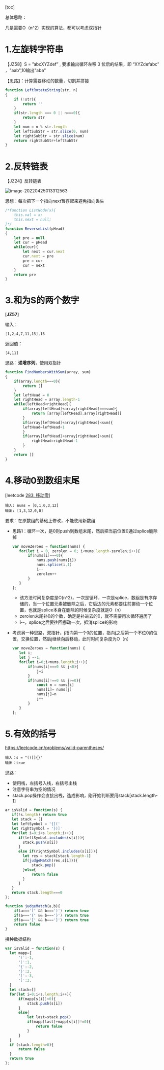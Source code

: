 [toc]

总体思路：

凡是需要O（n^2）实现的算法，都可以考虑双指针

# 1.左旋转字符串

【JZ58】S = ”abcXYZdef” , 要求输出循环左移 3 位后的结果，即 “XYZdefabc” ，"aab",10输出"aba"

【思路】：计算需要移动的数量，切割并拼接

```js
function LeftRotateString(str, n)
{
    if (!str){
        return ''
    }
    if(str.length === 0 || n===0){
        return str
    }
    let num = n % str.length
    let leftSubStr = str.slice(0, num)
    let rightSubStr = str.slice(num)
    return rightSubStr+leftSubStr
}
```

# 2.反转链表

【JZ24】反转链表

![image-20220425013312563](../img/image-20220425013312563.png)

思想：每次把下一个指向next暂存起来避免指向丢失

```js
/*function ListNode(x){
    this.val = x;
    this.next = null;
}*/
function ReverseList(pHead)
{
    let pre = null
    let cur = pHead
    while(cur){
        let next = cur.next
        cur.next = pre
        pre = cur
        cur = next
    }
    return pre
}
```

# 3.**和为S的两个数字**

[**JZ57**]

输入：

```
[1,2,4,7,11,15],15
```

返回值：

```
[4,11]
```

思路：**递增序列**，使用双指针

```js
function FindNumbersWithSum(array, sum)
{
    if(array.length===0){
        return []
    }
    let leftHead = 0
    let rightHead = array.length-1
    while(leftHead<rightHead){
        if(array[leftHead]+array[rightHead]===sum){
            return [array[leftHead],array[rightHead]]
        }
        if(array[leftHead]+array[rightHead]<sum){
        leftHead=leftHead+1
        }
        if(array[leftHead]+array[rightHead]>sum){
            rightHead=rightHead-1
        }
    }
    return []
}
```

# 4.移动0到数组末尾

[leetcode [283. 移动零](https://leetcode.cn/problems/move-zeroes/)]

```
输入: nums = [0,1,0,3,12]
输出: [1,3,12,0,0]
```

要求：在原数组的基础上修改，不能使用新数组

+ 思路1：循环一次，是0则push到数组末尾，然后把当前位置0通过splice删除掉

  ```js
  var moveZeroes = function(nums) {
     for(let i = 0, zerolen = 0; i<nums.length-zerolen;i++){
         if(nums[i]===0){
             nums.push(nums[i])
             nums.splice(i,1)
             i--
             zerolen++
         }
     }
  };
  ```

  + 该方法时间复杂度是O(n^2)，一次是循环，一次是splice，数组是有序存储的，当一个位置元素被删除之后，它后边的元素都要往前挪动一个位置，也就是splice本身在删除的时候复杂度就是O（n）
  + zerolen末尾补0的个数，确定是补进去的0，就不需要再次循环遍历了
  +  i--，splice之后要往回挪动一次，抵消splice的影响

+ 考虑另一种思路，双指针，j指向第一个0的位置，指向j之后第一个不位0的位置，交换位置，然后j继续向后移动，此时时间复杂度为O（n）

  ```js
  var moveZeroes = function(nums) {
     let i;
     let j =-1;
     for(let i=0;i<nums.length;i++){
         if(nums[i]===0 && j<0){
             j=i
         }
         if(nums[i]!==0 && j>=0){
             const n = nums[i]
             nums[i]= nums[j]
             nums[j]=n
             j++
         }
     }
  };
  ```


# 5.有效的括号

https://leetcode.cn/problems/valid-parentheses/

```
输入：s = "()[]{}"
输出：true
```

思路：

+ 使用栈，左括号入栈，右括号出栈
+ 注意字符串为空的情况
+ stack.pop操作会直接出栈，造成影响，刚开始判断要用stack[stack.length-1]

```js
ar isValid = function(s) {
   if(!s.length) return true
   let stack = []
   let leftSymbol = '{[('
   let rightSymbol = '})]'
   for(let i=0;i<s.length;i++){
      if(leftSymbol.includes(s[i])){
        stack.push(s[i])
      }
      else if(rightSymbol.includes(s[i])){
        let res = stack[stack.length-1]
        if(judgeMatch(res,s[i])){
            stack.pop()
        }else{
            return false
        }
      }
   }
   return stack.length===0
};

function judgeMatch(a,b){
    if(a==='(' && b===')') return true
    if(a==='{' && b==='}') return true
    if(a==='[' && b===']') return true
    return false
}
```

换种数据结构

```js
var isValid = function(s) {
  let mapp={
      '(':-1,
      ')':1,
      '{':-2,
      '}':2,
      '[':-3,
      ']':3,
  }
  let stack=[]
  for(let i=0;i<s.length;i++){
      if(mapp[s[i]]<0){
          stack.push(s[i])
      }
      else{
          let last=stack.pop()
          if(mapp[last]+mapp[s[i]]!=0){
              return false
          }
      }
  }
  if (stack.length>0){
      return false
  }
  return true
};
```

